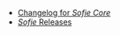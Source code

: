 - [Changelog for _Sofie Core_](meteor/CHANGELOG.md)
- [_Sofie_ Releases](https://sofie-automation.github.io/sofie-core//releases)
